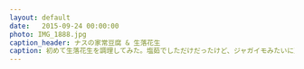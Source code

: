 ```yaml
---
layout: default
date:   2015-09-24 00:00:00
photo: IMG_1888.jpg
caption_header: ナスの家常豆腐 & 生落花生
caption: 初めて生落花生を調理してみた。塩茹でしただけだったけど、ジャガイモみたいに豆がホクホクで美味しかった。
---
```

